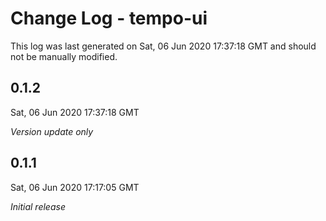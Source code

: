 # Change Log - tempo-ui

This log was last generated on Sat, 06 Jun 2020 17:37:18 GMT and should not be manually modified.

## 0.1.2
Sat, 06 Jun 2020 17:37:18 GMT

*Version update only*

## 0.1.1
Sat, 06 Jun 2020 17:17:05 GMT

*Initial release*

